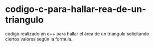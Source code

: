 # codigo-c-para-hallar-rea-de-un-triangulo
codigo realizado en c++ para hallar el área de un triangulo solicitando ciertos valores según la formula.

